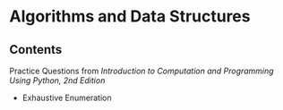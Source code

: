 # Algorithms and Data Structures

## Contents

Practice Questions from *Introduction to Computation and Programming Using Python, 2nd Edition* 

* Exhaustive Enumeration